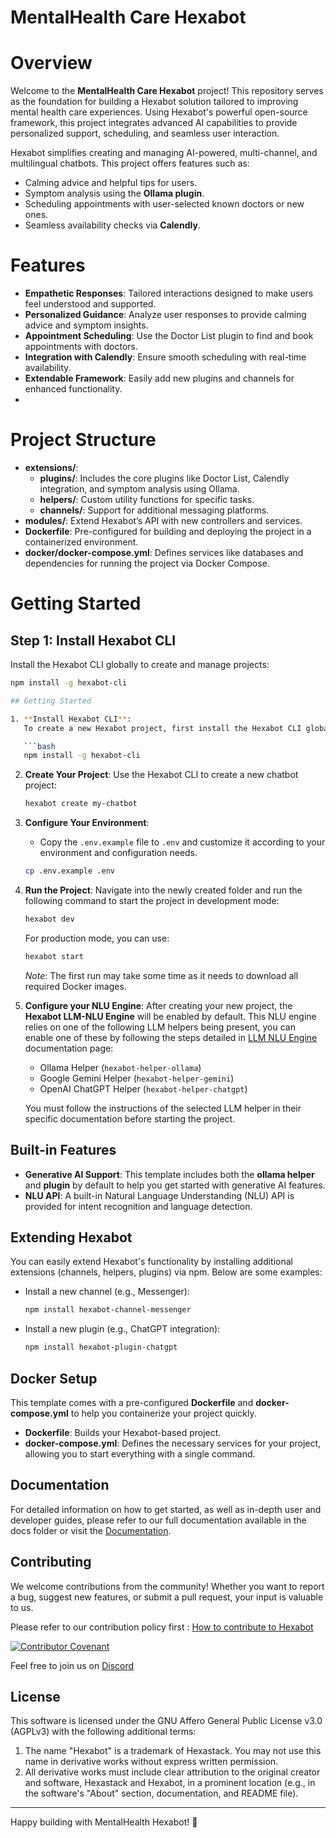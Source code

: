 # MentalHealth Care Hexabot

# Overview
Welcome to the **MentalHealth Care Hexabot** project! This repository serves as the foundation for building a Hexabot solution tailored to improving mental health care experiences. Using Hexabot's powerful open-source framework, this project integrates advanced AI capabilities to provide personalized support, scheduling, and seamless user interaction.

Hexabot simplifies creating and managing AI-powered, multi-channel, and multilingual chatbots. This project offers features such as:
- Calming advice and helpful tips for users.
- Symptom analysis using the **Ollama plugin**.
- Scheduling appointments with user-selected known doctors or new ones.
- Seamless availability checks via **Calendly**.

# Features
- **Empathetic Responses**: Tailored interactions designed to make users feel understood and supported.
- **Personalized Guidance**: Analyze user responses to provide calming advice and symptom insights.
- **Appointment Scheduling**: Use the Doctor List plugin to find and book appointments with doctors.
- **Integration with Calendly**: Ensure smooth scheduling with real-time availability.
- **Extendable Framework**: Easily add new plugins and channels for enhanced functionality.
- 
# Project Structure
- **extensions/**:
  - **plugins/**: Includes the core plugins like Doctor List, Calendly integration, and symptom analysis using Ollama.
  - **helpers/**: Custom utility functions for specific tasks.
  - **channels/**: Support for additional messaging platforms.
- **modules/**: Extend Hexabot’s API with new controllers and services.
- **Dockerfile**: Pre-configured for building and deploying the project in a containerized environment.
- **docker/docker-compose.yml**: Defines services like databases and dependencies for running the project via Docker Compose.
# Getting Started

## Step 1: Install Hexabot CLI
Install the Hexabot CLI globally to create and manage projects:
```bash
npm install -g hexabot-cli

## Getting Started

1. **Install Hexabot CLI**:
   To create a new Hexabot project, first install the Hexabot CLI globally:

   ```bash
   npm install -g hexabot-cli
   ```

2. **Create Your Project**:
   Use the Hexabot CLI to create a new chatbot project:

   ```bash
   hexabot create my-chatbot
   ```

3. **Configure Your Environment**:

   - Copy the `.env.example` file to `.env` and customize it according to your environment and configuration needs.

   ```bash
   cp .env.example .env
   ```

4. **Run the Project**:
   Navigate into the newly created folder and run the following command to start the project in development mode:

   ```bash
   hexabot dev
   ```

   For production mode, you can use:

   ```bash
   hexabot start
   ```

   _Note_: The first run may take some time as it needs to download all required Docker images.

5. **Configure your NLU Engine**:
   After creating your new project, the **Hexabot LLM-NLU Engine** will be enabled by default. This NLU engine relies on one of the following LLM helpers being present, you can enable one of these by following the steps detailed in [LLM NLU Engine](https://docs.hexabot.ai/user-guide/nlu/nlu-engines/llm-nlu-engine) documentation page:

   - Ollama Helper (`hexabot-helper-ollama`)
   - Google Gemini Helper (`hexabot-helper-gemini`)
   - OpenAI ChatGPT Helper (`hexabot-helper-chatgpt`)

   You must follow the instructions of the selected LLM helper in their specific documentation before starting the project.

## Built-in Features

- **Generative AI Support**: This template includes both the **ollama helper** and **plugin** by default to help you get started with generative AI features.
- **NLU API**: A built-in Natural Language Understanding (NLU) API is provided for intent recognition and language detection.

## Extending Hexabot

You can easily extend Hexabot's functionality by installing additional extensions (channels, helpers, plugins) via npm. Below are some examples:

- Install a new channel (e.g., Messenger):

  ```bash
  npm install hexabot-channel-messenger
  ```

- Install a new plugin (e.g., ChatGPT integration):
  ```bash
  npm install hexabot-plugin-chatgpt
  ```

## Docker Setup

This template comes with a pre-configured **Dockerfile** and **docker-compose.yml** to help you containerize your project quickly.

- **Dockerfile**: Builds your Hexabot-based project.
- **docker-compose.yml**: Defines the necessary services for your project, allowing you to start everything with a single command.

## Documentation

For detailed information on how to get started, as well as in-depth user and developer guides, please refer to our full documentation available in the docs folder or visit the [Documentation](https://docs.hexabot.ai).

## Contributing

We welcome contributions from the community! Whether you want to report a bug, suggest new features, or submit a pull request, your input is valuable to us.

Please refer to our contribution policy first : [How to contribute to Hexabot](https://github.com/Hexastack/Hexabot/blob/main/CONTRIBUTING.md)

[![Contributor Covenant](https://img.shields.io/badge/Contributor%20Covenant-2.1-4baaaa.svg)](./CODE_OF_CONDUCT.md)

Feel free to join us on [Discord](https://discord.gg/rNb9t2MFkG)

## License

This software is licensed under the GNU Affero General Public License v3.0 (AGPLv3) with the following additional terms:

1. The name "Hexabot" is a trademark of Hexastack. You may not use this name in derivative works without express written permission.
2. All derivative works must include clear attribution to the original creator and software, Hexastack and Hexabot, in a prominent location (e.g., in the software's "About" section, documentation, and README file).

---

Happy building with MentalHealth Hexabot! 🎉
